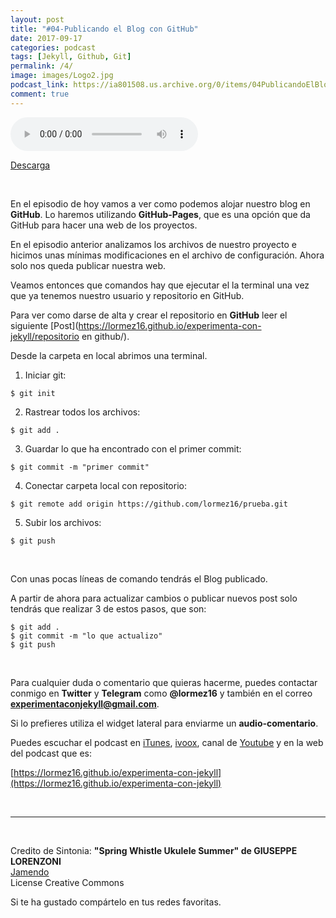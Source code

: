 ```yaml
---
layout: post 
title: "#04-Publicando el Blog con GitHub" 
date: 2017-09-17
categories: podcast
tags: [Jekyll, Github, Git]
permalink: /4/
image: images/Logo2.jpg
podcast_link: https://ia801508.us.archive.org/0/items/04PublicandoElBlogConGitHub/04-Publicando%20el%20blog%20con%20GitHub.mp3
comment: true
---
```


<audio controls>
  <source src="{{ page.podcast_link }}" type="audio/mp3">

</audio>

[Descarga][mp3]

<br>

En el episodio de hoy vamos a ver como podemos alojar nuestro blog en **GitHub**. Lo haremos utilizando **GitHub-Pages**, que es una opción que da GitHub para hacer una web de los proyectos.

En el episodio anterior analizamos los archivos de nuestro proyecto e hicimos unas mínimas modificaciones en el archivo de configuración. Ahora solo nos queda publicar nuestra web. 


Veamos entonces que comandos hay que ejecutar el la terminal una vez que ya tenemos nuestro usuario y repositorio en GitHub. 

Para ver como darse de alta y crear el repositorio en **GitHub** leer el siguiente [Post](https://lormez16.github.io/experimenta-con-jekyll/repositorio en github/). 

Desde la carpeta en local abrimos una terminal.

1. Iniciar git:

`$ git init`

2. Rastrear todos los archivos:

`$ git add .`


3. Guardar lo que ha encontrado con el primer commit:

`$ git commit -m "primer commit"`


4. Conectar carpeta local con repositorio: 

`$ git remote add origin https://github.com/lormez16/prueba.git`

5. Subir los archivos: 

`$ git push`

<br>

Con unas pocas líneas de comando tendrás el Blog publicado. 

A partir de ahora para actualizar cambios o publicar nuevos post solo tendrás que realizar 3 de estos pasos, que son:

`$ git add .`  
`$ git commit -m "lo que actualizo"`  
`$ git push`  


<br>

Para cualquier duda o comentario que quieras hacerme, puedes contactar conmigo en **Twitter** y **Telegram** como **@lormez16** y también en el correo **experimentaconjekyll@gmail.com**. 

Si lo prefieres utiliza el widget lateral para enviarme un **audio-comentario**.

Puedes escuchar el podcast en [iTunes](https://itunes.apple.com/es/podcast/experimenta-con-jekyll/id1234086951?l=en), [ivoox](http://www.ivoox.com/podcast-experimenta-jekyll_sq_f1420014_1.html), canal de [Youtube](https://www.youtube.com/channel/UCstNysoGbtQi3WqUCyQ7eKA) y en la web del podcast que es:

 [https://lormez16.github.io/experimenta-con-jekyll](https://lormez16.github.io/experimenta-con-jekyll)


<br>


- - -
<br>

Credito de Sintonia:
**"Spring Whistle Ukulele Summer" de GIUSEPPE LORENZONI**  
[Jamendo](https://www.jamendo.com)  
License Creative Commons

Si te ha gustado compártelo en tus redes favoritas.

<!-- Begin SpeakPipe code -->
<script type="text/javascript">
(function(d){
var app = d.createElement('script'); app.type = 'text/javascript'; app.async = true;
var pt = ('https:' == document.location.protocol ? 'https://' : 'http://');
app.src = pt + 'www.speakpipe.com/loader/v6nlr21vd2ejbv25jd34rektczhqpr96.js';
var s = d.getElementsByTagName('script')[0]; s.parentNode.insertBefore(app, s);
})(document);
</script>
<!-- End SpeakPipe code -->


[mp3]: https://ia801508.us.archive.org/0/items/04PublicandoElBlogConGitHub/04-Publicando%20el%20blog%20con%20GitHub.mp3  


